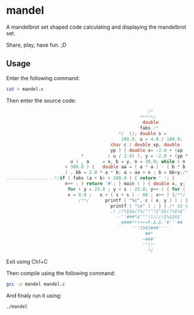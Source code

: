 # mandel
A mandelbrot set shaped code calculating and displaying the mandelbrot set.

Share, play, have fun. ;D

## Usage
Enter the following command:

```sh
cat > mandel.c
```

Then enter the source code:

```c
                                                     /*
                                                  *****/
                                                   double
                                                  fabs /*
                                          */  (); double s =
                                           100.0, u = 4.0 / 100.0;
                                       char c ( double xp, double
                                       yp ) { double x= -2.0 + (xp
                            *         ( u / 2.0) ), y = -2.0 + (yp *
                        u ) , a     = x, b = y, n = 30.0; while ( n
                      < 300.0 ) {   double aa = ( a * a ) - ( b * b
                      ) , bb = 2.0 * a * b; a = aa + x ; b = bb+y;/*
..................*/if ( fabs (a + b) > 200.0 ) { return ' '; }
                      n++ ; } return '#'; } main ( ) { double x, y;
                       for ( y = 23.0 ; y < s - 23.0; y++ ) { for (
                       x = 0.0 ;   x < ( s + s ) - 80 ; x++ ) {/**/
                           /**/      printf ( "%c", c ( x, y ) ) ; }
                                       printf ( "\n" ) ; } } /* $$ %
                                       .( //%§§&/)%/"!"!§"§$()%$%§"
                                         --''###*&"""()////$%§§$$'
                                          _####**++++P.A.D.'#'''##
                                               '''1992###''''
                                                    ##*
                                                   ~###'
                                                   '"|"'
                                                     */
```

Exit using Ctrl+C

Then compile using the following command:

```sh
gcc -o mandel mandel.c
```

And finaly run it using:

```sh
./mandel
```
